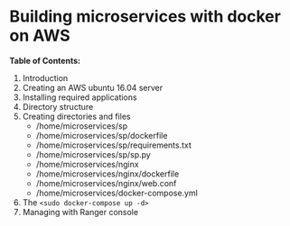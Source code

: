 # Building microservices with docker on AWS

**Table of Contents:**
1. Introduction
1. Creating an AWS ubuntu 16.04 server
1. Installing required applications
1. Directory structure
1. Creating directories and files
   * /home/microservices/sp
   * /home/microservices/sp/dockerfile
   * /home/microservices/sp/requirements.txt
   * /home/microservices/sp/sp.py
   * /home/microservices/nginx
   * /home/microservices/nginx/dockerfile
   * /home/microservices/nginx/web.conf
   * /home/microservices/docker-compose.yml
1. The `<sudo docker-compose up -d>`
1. Managing with Ranger console


